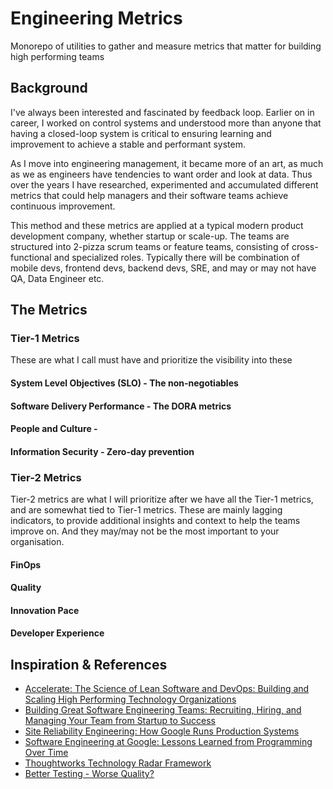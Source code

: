 # Engineering Metrics
Monorepo of utilities to gather and measure metrics that matter for building high performing teams

## Background

I've always been interested and fascinated by feedback loop. Earlier on in career, I worked on control systems and understood more than anyone that having a closed-loop system is critical to ensuring learning and improvement to achieve a stable and performant system. 

As I move into engineering management, it became more of an art, as much as we as engineers have tendencies to want order and look at data. Thus over the years I have researched, experimented and accumulated different metrics that could help managers and their software teams achieve continuous improvement.

This method and these metrics are applied at a typical modern product development company, whether startup or scale-up. The teams are structured into 2-pizza scrum teams or feature teams, consisting of cross-functional and specialized roles. Typically there will be combination of mobile devs, frontend devs, backend devs, SRE, and may or may not have QA, Data Engineer etc.

## The Metrics

### Tier-1 Metrics 
These are what I call must have and prioritize the visibility into these

#### System Level Objectives (SLO) - The non-negotiables

#### Software Delivery Performance - The DORA metrics

#### People and Culture - 

#### Information Security - Zero-day prevention

### Tier-2 Metrics 
Tier-2 metrics are what I will prioritize after we have all the Tier-1 metrics, and are somewhat tied to Tier-1 metrics. These are mainly lagging indicators, to provide additional insights and context to help the teams improve on. And they may/may not be the most important to your organisation.

#### FinOps

#### Quality

#### Innovation Pace

#### Developer Experience


## Inspiration & References
* [Accelerate: The Science of Lean Software and DevOps: Building and Scaling High Performing Technology Organizations](https://www.amazon.com/Accelerate-Software-Performing-Technology-Organizations/dp/1942788339)
* [Building Great Software Engineering Teams: Recruiting, Hiring, and Managing Your Team from Startup to Success](https://www.amazon.com/Building-Great-Software-Engineering-Teams/dp/1484211340/ref=sr_1_3?crid=87YF68MPZAD9&keywords=building+software+team&qid=1652946491&s=books&sprefix=building+software+%2Cstripbooks%2C760&sr=1-3)
* [Site Reliability Engineering: How Google Runs Production Systems](https://sre.google/sre-book/table-of-contents/)
* [Software Engineering at Google: Lessons Learned from Programming Over Time](https://www.amazon.com/Software-Engineering-Google-Lessons-Programming/dp/1492082791)
* [Thoughtworks Technology Radar Framework](https://www.thoughtworks.com/radar)
* [Better Testing - Worse Quality?](https://testobsessed.com/wp-content/uploads/2011/04/btwq.pdf)

